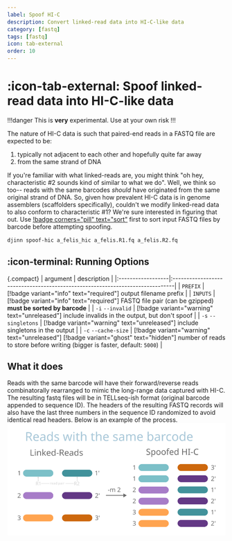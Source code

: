 ```yaml
---
label: Spoof HI-C
description: Convert linked-read data into HI-C-like data 
category: [fastq]
tags: [fastq]
icon: tab-external
order: 10
---
```


# :icon-tab-external: Spoof linked-read data into HI-C-like data

!!!danger
This is **very** experimental. Use at your own risk
!!!

The nature of HI-C data is such that paired-end reads in a FASTQ file are expected to be:
1. typically not adjacent to each other and hopefully quite far away
2. from the same strand of DNA

If you're familiar with what linked-reads are, you might think "oh hey, characteristic #2 sounds kind of similar
to what we do". Well, we think so too-- reads with the same barcodes _should_ have originated from the same original
strand of DNA. So, given how prevalent HI-C data is in genome assemblers (scaffolders specifically), couldn't we
modify linked-read data to also conform to characteristic #1? We're sure interested in figuring that out. Use
[!badge corners="pill" text="sort"](/sort.md) first to sort input FASTQ files by barcode before attempting spoofing.

```bash usage
djinn spoof-hic a_felis_hic a_felis.R1.fq a_felis.R2.fq
```

## :icon-terminal: Running Options
{.compact}
| argument          | description                                                                   |
|:------------------|:------------------------------------------------------------------------------|
| `PREFIX`          | [!badge variant="info" text="required"] output filename prefix                |
| `INPUTS`          | [!badge variant="info" text="required"] FASTQ file pair (can be gzipped) **must be sorted by barcode**  |
| `-i` `--invalid`    | [!badge variant="warning" text="unreleased"] include invalids in the output, but don't spoof  |
| `-s` `--singletons` | [!badge variant="warning" text="unreleased"] include singletons in the output  |
| `-c` `--cache-size` | [!badge variant="warning" text="unreleased"] [!badge variant="ghost" text="hidden"] number of reads to store before writing (bigger is faster, default: `5000`) |


## What it does
Reads with the same barcode will have their forward/reverse reads combinatorally
rearranged to mimic the long-range data captured with HI-C. The resulting
fastq files will be in TELLseq-ish format (original barcode appended
to sequence ID). The headers of the resulting FASTQ records will also have the last
three numbers in the sequence ID randomized to avoid identical read headers.
Below is an example of the process. 
![Conceptual diagram of spoofing](static/hic_spoof.svg)

